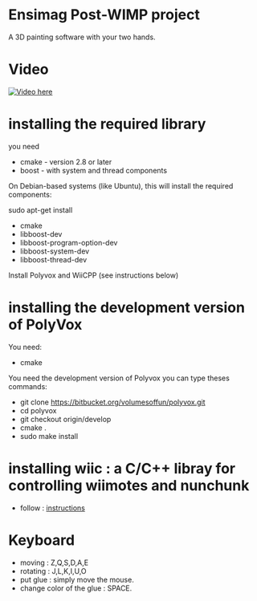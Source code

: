 Ensimag Post-WIMP project
========

A 3D painting software with your two hands.

Video
=====

[![Video here](http://img.youtube.com/vi/sjegf5U2250/0.jpg)](http://www.youtube.com/watch?v=sjegf5U2250)

installing the required library
===============================

you need
* cmake - version 2.8 or later
* boost - with system and thread components

On Debian-based systems (like Ubuntu), this will install the required components:

sudo apt-get install
* cmake
* libboost-dev
* libboost-program-option-dev
* libboost-system-dev
* libboost-thread-dev

Install Polyvox and WiiCPP (see instructions below)


installing the development version of PolyVox
=======================================

You need:
* cmake

You need the development version of Polyvox
you can type theses commands:
* git clone https://bitbucket.org/volumesoffun/polyvox.git
* cd polyvox
* git checkout origin/develop
* cmake .
* sudo make install

installing wiic : a C/C++ libray for controlling wiimotes and nunchunk
=======================================================================
* follow : [instructions](https://github.com/kaendfinger/wiic.git)


Keyboard
========

* moving   : Z,Q,S,D,A,E
* rotating : J,L,K,I,U,O
* put glue : simply move the mouse.
* change color of the glue : SPACE.
